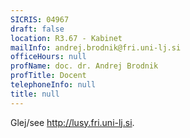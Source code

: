 ```yaml
---
SICRIS: 04967
draft: false
location: R3.67 - Kabinet
mailInfo: andrej.brodnik@fri.uni-lj.si
officeHours: null
profName: doc. dr. Andrej Brodnik
profTitle: Docent
telephoneInfo: null
title: null
---
```



Glej/see http://lusy.fri.uni-lj.si.